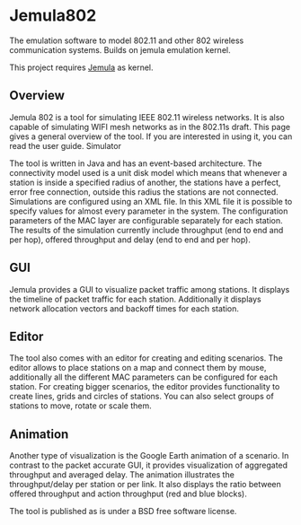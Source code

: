 Jemula802
=========

The emulation software to model 802.11 and other 802 wireless communication systems. Builds on jemula emulation kernel.

This project requires [Jemula](https://github.com/schmist/Jemula) as kernel.

Overview
--------

Jemula 802 is a tool for simulating IEEE 802.11 wireless networks. It is also capable of simulating WIFI mesh networks as in the 802.11s draft. This page gives a general overview of the tool. If you are interested in using it, you can read the user guide.
Simulator

The tool is written in Java and has an event-based architecture. The connectivity model used is a unit disk model which means that whenever a station is inside a specified radius of another, the stations have a perfect, error free connection, outside this radius the stations are not connected. Simulations are configured using an XML file. In this XML file it is possible to specify values for almost every parameter in the system. The configuration parameters of the MAC layer are configurable separately for each station. 
The results of the simulation currently include throughput (end to end and per hop), offered throughput and delay (end to end and per hop).

GUI
---

Jemula provides a GUI to visualize packet traffic among stations. It displays the timeline of packet traffic for each station. Additionally it displays network allocation vectors and backoff times for each station. 


Editor
------

The tool also comes with an editor for creating and editing scenarios. The editor allows to place stations on a map and connect them by mouse, additionally all the different MAC parameters can be configured for each station. For creating bigger scenarios, the editor provides functionality to create lines, grids and circles of stations. You can also select groups of stations to move, rotate or scale them.


Animation
---------

Another type of visualization is the Google Earth animation of a scenario. In contrast to the packet accurate GUI, it provides visualization of aggregated throughput and averaged delay. The animation illustrates the throughput/delay per station or per link. It also displays the ratio between offered throughput and action throughput (red and blue blocks). 


The tool is published as is under a BSD free software license.